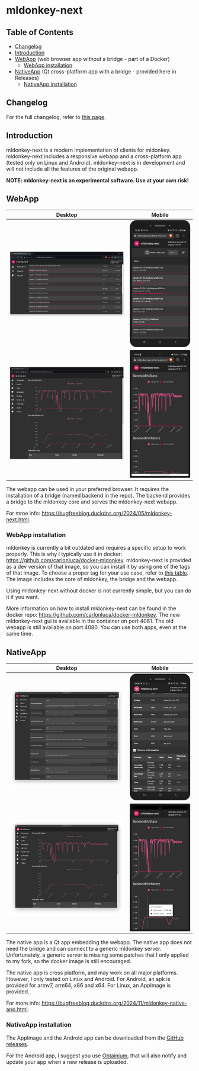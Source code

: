# mldonkey-next

## Table of Contents
- [Changelog](#changelog)
- [Introduction](#introduction)
- [WebApp](#webapp) (web browser app without a bridge - part of a Docker)
  - [WebApp installation](#webapp-installation)
- [NativeApp](#nativeapp) (Qt cross-platform app with a bridge - provided here in Releases)
  - [NativeApp installation](#nativeapp-installation)

## Changelog

For the full changelog, refer to [this page](https://bugfreeblog.duckdns.org/mldonkey-next).

## Introduction

mldonkey-next is a modern implementation of clients for mldonkey. mldonkey-next includes a responsive webapp and a cross-platform app (tested only on Linux and Android). mldonkey-next is in development and will not include all the features of the original webapp.

**NOTE: mldonkey-next is an experimental software. Use at your own risk!**

## WebApp

Desktop             |  Mobile
:-------------------------:|:-------------------------:
![desktop](docs/mldonkey-next_desktop.png)  |  ![mobile](docs/mldonkey-next_mobile.png)
![desktop](docs/mldonkey-next_desktop2.png)  |  ![mobile](docs/mldonkey-next_mobile2.png)

The webapp can be used in your preferred browser. It requires the installation of a bridge (named backend in the repo). The backend provides a bridge to the mldonkey core and serves the mldonkey-next webapp.

For mroe info: https://bugfreeblog.duckdns.org/2024/05/mldonkey-next.html.

### WebApp installation

mldonkey is currently a bit outdated and requires a specific setup to work properly. This is why I typically use it in docker: https://github.com/carlonluca/docker-mldonkey. mldonkey-next is provided as a dev version of that image, so you can install it by using one of the tags of that image. To choose a proper tag for your use case, refer to [this table](https://bugfreeblog.duckdns.org/docker-images-for-the-mldonkey-service). The image includes the core of mldonkey, the bridge and the webapp.

Using mldonkey-next without docker is not currently simple, but you can do it if you want.

More information on how to install mldonkey-next can be found in the docker repo: https://github.com/carlonluca/docker-mldonkey. The new mldonkey-next gui is available in the container on port 4081. The old webapp is still available on port 4080. You can use both apps, even at the same time.

## NativeApp

Desktop             |  Mobile
:-------------------------:|:-------------------------:
![desktop](docs/mldonkey-next_desktop_app.png)  |  ![mobile](docs/mldonkey-next_mobile_app.png)
![desktop](docs/mldonkey-next_desktop_app2.png)  |  ![mobile](docs/mldonkey-next_mobile_app2.png)

The native app is a Qt app embedding the webapp. The native app does not need the bridge and can connect to a generic mldonkey server. Unfortunately, a generic server is missing some patches that I only applied to my fork, so the docker image is still encouraged.

The native app is cross platform, and may work on all major platforms. However, I only tested on Linux and Android. For Android, an apk is provided for armv7, arm64, x86 and x64. For Linux, an AppImage is provided.

For more info: https://bugfreeblog.duckdns.org/2024/11/mldonkey-native-app.html.

### NativeApp installation

The AppImage and the Android app can be downloaded from the [GitHub releases](https://github.com/carlonluca/mldonkey-next/releases).

For the Android app, I suggest you use [Obtainium](https://github.com/ImranR98/Obtainium), that will also notify and update your app when a new release is uploaded.

